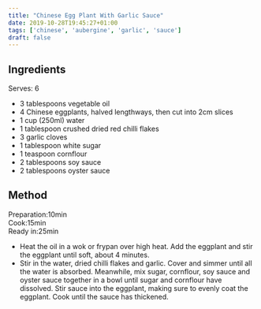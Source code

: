 ```yaml
---
title: "Chinese Egg Plant With Garlic Sauce"
date: 2019-10-28T19:45:27+01:00
tags: ['chinese', 'aubergine', 'garlic', 'sauce']
draft: false
---
```


## Ingredients

Serves: 6 

* 3 tablespoons vegetable oil
* 4 Chinese eggplants, halved lengthways, then cut into 2cm slices
* 1 cup (250ml) water
* 1 tablespoon crushed dried red chilli flakes
* 3 garlic cloves
* 1 tablespoon white sugar
* 1 teaspoon cornflour
* 2 tablespoons soy sauce
* 2 tablespoons oyster sauce

## Method 

Preparation:10min <br> 
Cook:15min   <br> 
Ready in:25min<br> 


* Heat the oil in a wok or frypan over high heat. Add the eggplant and stir the eggplant until soft, about 4 minutes.
* Stir in the water, dried chilli flakes and garlic. Cover and simmer until all the water is absorbed. Meanwhile, mix sugar, cornflour, soy sauce and oyster sauce together in a bowl until sugar and cornflour have dissolved. Stir sauce into the eggplant, making sure to evenly coat the eggplant. Cook until the sauce has thickened.

